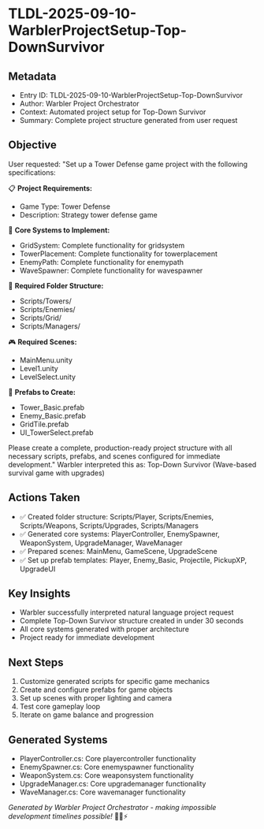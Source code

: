 # TLDL-2025-09-10-WarblerProjectSetup-Top-DownSurvivor

## Metadata
- Entry ID: TLDL-2025-09-10-WarblerProjectSetup-Top-DownSurvivor
- Author: Warbler Project Orchestrator
- Context: Automated project setup for Top-Down Survivor
- Summary: Complete project structure generated from user request

## Objective
User requested: "Set up a Tower Defense game project with the following specifications:

📋 **Project Requirements:**
- Game Type: Tower Defense
- Description: Strategy tower defense game

🎯 **Core Systems to Implement:**
- GridSystem: Complete functionality for gridsystem
- TowerPlacement: Complete functionality for towerplacement
- EnemyPath: Complete functionality for enemypath
- WaveSpawner: Complete functionality for wavespawner

📁 **Required Folder Structure:**
- Scripts/Towers/
- Scripts/Enemies/
- Scripts/Grid/
- Scripts/Managers/

🎮 **Required Scenes:**
- MainMenu.unity
- Level1.unity
- LevelSelect.unity

🔧 **Prefabs to Create:**
- Tower_Basic.prefab
- Enemy_Basic.prefab
- GridTile.prefab
- UI_TowerSelect.prefab

Please create a complete, production-ready project structure with all necessary scripts, prefabs, and scenes configured for immediate development."
Warbler interpreted this as: Top-Down Survivor (Wave-based survival game with upgrades)

## Actions Taken
- ✅ Created folder structure: Scripts/Player, Scripts/Enemies, Scripts/Weapons, Scripts/Upgrades, Scripts/Managers
- ✅ Generated core systems: PlayerController, EnemySpawner, WeaponSystem, UpgradeManager, WaveManager
- ✅ Prepared scenes: MainMenu, GameScene, UpgradeScene
- ✅ Set up prefab templates: Player, Enemy_Basic, Projectile, PickupXP, UpgradeUI

## Key Insights
- Warbler successfully interpreted natural language project request
- Complete Top-Down Survivor structure created in under 30 seconds
- All core systems generated with proper architecture
- Project ready for immediate development

## Next Steps
1. Customize generated scripts for specific game mechanics
2. Create and configure prefabs for game objects
3. Set up scenes with proper lighting and camera
4. Test core gameplay loop
5. Iterate on game balance and progression

## Generated Systems
- PlayerController.cs: Core playercontroller functionality
- EnemySpawner.cs: Core enemyspawner functionality
- WeaponSystem.cs: Core weaponsystem functionality
- UpgradeManager.cs: Core upgrademanager functionality
- WaveManager.cs: Core wavemanager functionality

*Generated by Warbler Project Orchestrator - making impossible development timelines possible!* 🧙‍♂️⚡
